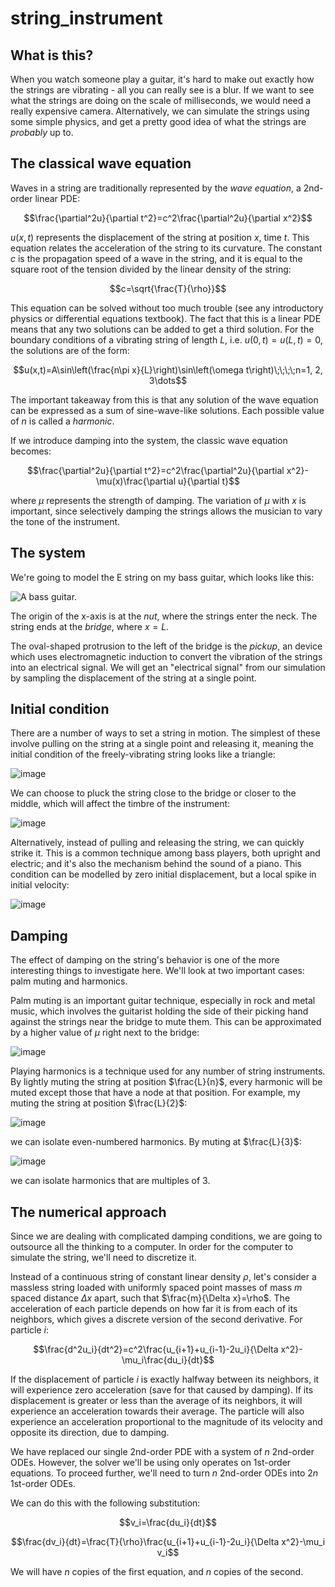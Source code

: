# string_instrument

## What is this?

When you watch someone play a guitar, it's hard to make out exactly how the strings are vibrating - all you can really see is a blur. If we want to see what the strings are doing on the scale of milliseconds, we would need a really expensive camera. Alternatively, we can simulate the strings using some simple physics, and get a pretty good idea of what the strings are *probably* up to.

## The classical wave equation

Waves in a string are traditionally represented by the *wave equation*, a 2nd-order linear PDE:

$$\frac{\partial^2u}{\partial t^2}=c^2\frac{\partial^2u}{\partial x^2}$$

$u(x,t)$ represents the displacement of the string at position $x$, time $t$. This equation relates the acceleration of the string to its curvature. The constant $c$ is the propagation speed of a wave in the string, and it is equal to the square root of the tension divided by the linear density of the string:

$$c=\sqrt{\frac{T}{\rho}}$$

This equation can be solved without too much trouble (see any introductory physics or differential equations textbook). The fact that this is a linear PDE means that any two solutions can be added to get a third solution. For the boundary conditions of a vibrating string of length $L$, i.e. $u(0,t)=u(L,t)=0$, the solutions are of the form:

$$u(x,t)=A\sin\left(\frac{n\pi x}{L}\right)\sin\left(\omega t\right)\;\;\;\;n=1, 2, 3\dots$$

The important takeaway from this is that any solution of the wave equation can be expressed as a sum of sine-wave-like solutions. Each possible value of $n$ is called a *harmonic*.

If we introduce damping into the system, the classic wave equation becomes:

$$\frac{\partial^2u}{\partial t^2}=c^2\frac{\partial^2u}{\partial x^2}-\mu(x)\frac{\partial u}{\partial t}$$

where $\mu$ represents the strength of damping. The variation of $\mu$ with $x$ is important, since selectively damping the strings allows the musician to vary the tone of the instrument.

## The system

We're going to model the E string on my bass guitar, which looks like this:

![A bass guitar.](example_graphs/bass_labelled.png)

The origin of the x-axis is at the *nut*, where the strings enter the neck. The string ends at the *bridge*, where $x=L$.

The oval-shaped protrusion to the left of the bridge is the *pickup*, an device which uses electromagnetic induction to convert the vibration of the strings into an electrical signal. We will get an "electrical signal" from our simulation by sampling the displacement of the string at a single point.

## Initial condition

There are a number of ways to set a string in motion. The simplest of these involve pulling on the string at a single point and releasing it, meaning the initial condition of the freely-vibrating string looks like a triangle:

![image](example_graphs/p0_p.png)

We can choose to pluck the string close to the bridge or closer to the middle, which will affect the timbre of the instrument:

![image](example_graphs/p0_n.png)

Alternatively, instead of pulling and releasing the string, we can quickly strike it. This is a common technique among bass players, both upright and electric; and it's also the mechanism behind the sound of a piano. This condition can be modelled by zero initial displacement, but a local spike in initial velocity:

![image](example_graphs/p0_h.png)

## Damping

The effect of damping on the string's behavior is one of the more interesting things to investigate here. We'll look at two important cases: palm muting and harmonics.

Palm muting is an important guitar technique, especially in rock and metal music, which involves the guitarist holding the side of their picking hand against the strings near the bridge to mute them. This can be approximated by a higher value of $\mu$ right next to the bridge:

![image](example_graphs/mu_palm.png)

Playing harmonics is a technique used for any number of string instruments. By lightly muting the string at position $\frac{L}{n}$, every harmonic will be muted except those that have a node at that position. For example, my muting the string at position $\frac{L}{2}$:

![image](example_graphs/mu_har2.png)

we can isolate even-numbered harmonics. By muting at $\frac{L}{3}$:

![image](example_graphs/mu_har3.png)

we can isolate harmonics that are multiples of 3.

## The numerical approach

Since we are dealing with complicated damping conditions, we are going to outsource all the thinking to a computer. In order for the computer to simulate the string, we'll need to discretize it.

Instead of a continuous string of constant linear density $\rho$, let's consider a massless string loaded with uniformly spaced point masses of mass $m$ spaced distance $\Delta x$ apart, such that $\frac{m}{\Delta x}=\rho$. The acceleration of each particle depends on how far it is from each of its neighbors, which gives a discrete version of the second derivative. For particle $i$:

$$\frac{d^2u_i}{dt^2}=c^2\frac{u_{i+1}+u_{i-1}-2u_i}{\Delta x^2}-\mu_i\frac{du_i}{dt}$$

If the displacement of particle $i$ is exactly halfway between its neighbors, it will experience zero acceleration (save for that caused by damping). If its displacement is greater or less than the average of its neighbors, it will experience an acceleration towards their average. The particle will also experience an acceleration proportional to the magnitude of its velocity and opposite its direction, due to damping.

We have replaced our single 2nd-order PDE with a system of $n$ 2nd-order ODEs. However, the solver we'll be using only operates on 1st-order equations. To proceed further, we'll need to turn $n$ 2nd-order ODEs into $2n$ 1st-order ODEs.

We can do this with the following substitution:

$$v_i=\frac{du_i}{dt}$$

$$\frac{dv_i}{dt}=\frac{T}{\rho}\frac{u_{i+1}+u_{i-1}-2u_i}{\Delta x^2}-\mu_i v_i$$

We will have $n$ copies of the first equation, and $n$ copies of the second.
